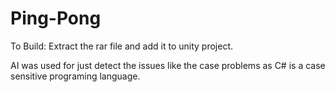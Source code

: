 # Ping-Pong

To Build: Extract the rar file and add it to unity project.


AI was used for just detect the issues like the case problems as C# is a case sensitive programing language.
